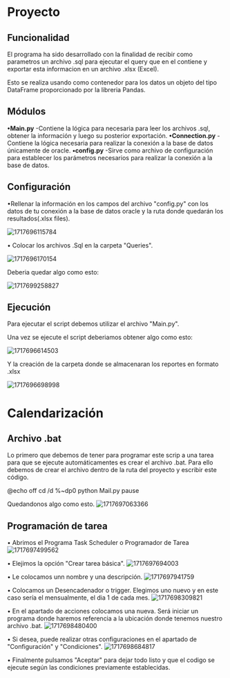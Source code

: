 # Proyecto

## Funcionalidad

El programa ha sido desarrollado con la finalidad de recibir como parametros un archivo .sql para ejecutar el query que en el contiene y exportar esta informacion en un archivo .xlsx (Excel).

Esto se realiza usando como contenedor para los datos un objeto del tipo DataFrame proporcionado por la libreria Pandas.

## Módulos

**•Main.py**
    -Contiene la lógica para necesaria para leer los archivos .sql, obtener la información y luego su posterior exportación.
**•Connection.py**
    -Contiene la lógica necesaria para realizar la conexión a la base de datos únicamente de oracle.
**•config.py**
    -Sirve como archivo de configuración para establecer los parámetros necesarios para realizar la conexión a la base de datos.

## Configuración

•Rellenar la información en los campos del archivo "config.py" con los datos de tu conexión a la base de datos oracle y la ruta donde quedarán los resultados(.xlsx files).

![1717696115784](image/Readme/1717696115784.png "Archivo config.py")

• Colocar los archivos .Sql en la carpeta "Queries".

![1717696170154](https://file+.vscode-resource.vscode-cdn.net/c%3A/Users/carlo/OneDrive/Documentos/Escritorio/Desarrollo/Python%20Oracle%20Connection%20Proyect/image/Readme/1717696170154.png "Carpeta Queries")

Deberia quedar algo como esto:

![1717699258827](image/Readme/1717699258827.png "Directorio del proyecto")

## Ejecución

Para ejecutar el script debemos utilizar el archivo "Main.py".

Una vez se ejecute el script deberiamos obtener algo como esto:

![1717696614503](image/Readme/1717696614503.png "Consola al ejecutar")

Y la creación de la carpeta donde se almacenaran los reportes en formato .xlsx

![1717696698998](image/Readme/1717696698998.png "Carpeta de Resultados")

# Calendarización

## Archivo .bat

Lo primero que debemos de tener para programar este scrip a una tarea para que se ejecute automáticamentes es crear el archivo .bat. Para ello debemos de crear el archivo dentro de la ruta del proyecto y escribir este código.

@echo off
cd /d %~dp0
python Mail.py
pause

Quedandonos algo como esto.
![1717697063366](image/Readme/1717697063366.png "Archivo .bat")

## Programación de tarea

• Abrimos el Programa Task Scheduler o Programador de Tarea
![1717697499562](image/Readme/1717697499562.png "Programador de tareas")

• Elejimos la opción "Crear tarea básica".
![1717697694003](image/Readme/1717697694003.png "Crear Tarea")

• Le colocamos unn nombre y una descripción.
![1717697941759](image/Readme/1717697941759.png)

• Colocamos un Desencadenador o trigger. Elegimos uno nuevo y en este caso sería el mensualmente, el dia 1 de cada mes.
![1717698309821](image/Readme/1717698309821.png "Configuracion Trigger")

• En el apartado de acciones colocamos una nueva. Será iniciar un programa donde haremos referencia a la ubicación donde tenemos nuestro archivo .bat.
![1717698480400](image/Readme/1717698480400.png "Creacion Acción")

• Si desea, puede realizar otras configuraciones en el apartado de "Configuración" y "Condiciones".
![1717698684817](image/Readme/1717698684817.png "Configuraciones adicionales")

• Finalmente pulsamos "Aceptar" para dejar todo listo y que el codigo se ejecute según las condiciones previamente establecidas.
